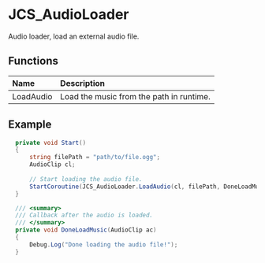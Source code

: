 # JCS_AudioLoader

Audio loader, load an external audio file.

## Functions

| Name | Description |
|:---|:---|
| LoadAudio | Load the music from the path in runtime. |

## Example

```cs
  private void Start()
  {
      string filePath = "path/to/file.ogg";
      AudioClip cl;
  
      // Start loading the audio file.
      StartCoroutine(JCS_AudioLoader.LoadAudio(cl, filePath, DoneLoadMusic));
  }

  /// <summary>
  /// Callback after the audio is loaded.
  /// </summary>
  private void DoneLoadMusic(AudioClip ac)
  {
      Debug.Log("Done loading the audio file!");
  }
```
